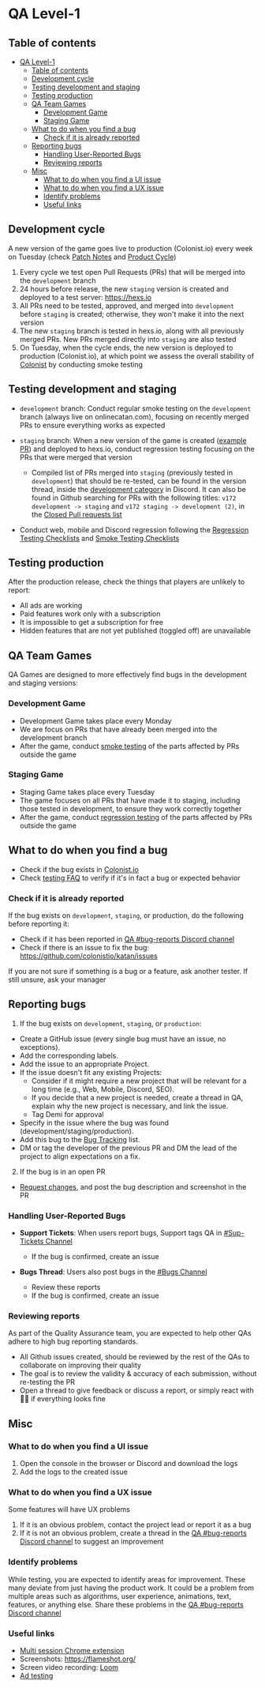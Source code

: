 # QA Level-1

## Table of contents

- [QA Level-1](#qa-level-1)
  - [Table of contents](#table-of-contents)
  - [Development cycle](#development-cycle)
  - [Testing development and staging](#testing-development-and-staging)
  - [Testing production](#testing-production)
  - [QA Team Games](#qa-team-games)
    - [Development Game](#development-game)
    - [Staging Game](#staging-game)
  - [What to do when you find a bug](#what-to-do-when-you-find-a-bug)
    - [Check if it is already reported](#check-if-it-is-already-reported)
  - [Reporting bugs](#reporting-bugs)
    - [Handling User-Reported Bugs](#handling-user-reported-bugs)
    - [Reviewing reports](#reviewing-reports)
  - [Misc](#misc)
    - [What to do when you find a UI issue](#what-to-do-when-you-find-a-ui-issue)
    - [What to do when you find a UX issue](#what-to-do-when-you-find-a-ux-issue)
    - [Identify problems](#identify-problems)
    - [Useful links](#useful-links)

## Development cycle

A new version of the game goes live to production (Colonist.io) every week on Tuesday (check [Patch Notes](https://colonist.io/patch-notes) and [Product Cycle](./../company/schedule.md))

1. Every cycle we test open Pull Requests (PRs) that will be merged into the `development` branch
2. 24 hours before release, the new `staging` version is created and deployed to a test server: https://hexs.io
3. All PRs need to be tested, approved, and merged into `development` before `staging` is created; otherwise, they won't make it into the next version
4. The new `staging` branch is tested in hexs.io, along with all previously merged PRs. New PRs merged directly into `staging` are also tested
5. On Tuesday, when the cycle ends, the new version is deployed to production (Colonist.io), at which point we assess the overall stability of [Colonist](https://colonist.io/) by conducting smoke testing


## Testing development and staging

- `development` branch: Conduct regular smoke testing on the `development` branch (always live on onlinecatan.com), focusing on recently merged PRs to ensure everything works as expected

- `staging` branch: When a new version of the game is created ([example PR](https://github.com/colonistio/katan/pull/10186)) and deployed to hexs.io, conduct regression testing focusing on the PRs that were merged that version
  - Compiled list of PRs merged into `staging` (previously tested in `development`) that should be re-tested, can be found in the version thread, inside the [development category](https://discord.com/channels/605233308577562643/731686966613114891) in Discord. It can also be found in Github searching for PRs with the following titles: `v172 development -> staging` and `v172 staging -> development (2)`, in the [Closed Pull requests list](https://github.com/colonistio/katan/pulls?q=is%3Apr+is%3Aclosed)
- Conduct web, mobile and Discord regression following the [Regression Testing Checklists](./../testing//regression-testing-checklist.md) and [Smoke Testing Checklists](./../testing//smoke-testing-checklist.md)

## Testing production

After the production release, check the things that players are unlikely to report:
- All ads are working
- Paid features work only with a subscription
- It is impossible to get a subscription for free
- Hidden features that are not yet published (toggled off) are unavailable

## QA Team Games
QA Games are designed to more effectively find bugs in the development and staging versions:
### Development Game
- Development Game takes place every Monday
- We are focus on PRs that have already been merged into the development branch
- After the game, conduct [smoke testing](./../testing//smoke-testing-checklist.md) of the parts affected by PRs outside the game
### Staging Game
- Staging Game takes place every Tuesday
- The game focuses on all PRs that have made it to staging, including those tested in development, to ensure they work correctly together
- After the game, conduct [regression testing](./../testing//regression-testing-checklist.md) of the parts affected by PRs outside the game

## What to do when you find a bug

- Check if the bug exists in [Colonist.io](https://colonist.io/)
- Check [testing FAQ](./../testing//faq.md) to verify if it's in fact a bug or expected behavior

### Check if it is already reported

If the bug exists on `development`, `staging`, or production, do the following before reporting it:

- Check if it has been reported in [QA #bug-reports Discord channel](https://discord.com/channels/605233308577562643/1037508743375638608)
- Check if there is an issue to fix the bug: https://github.com/colonistio/katan/issues 

If you are not sure if something is a bug or a feature, ask another tester. If still unsure, ask your manager

## Reporting bugs

1. If the bug exists on `development`, `staging`, or `production`:
  - Create a GitHub issue (every single bug must have an issue, no exceptions).
  - Add the corresponding labels.
  - Add the issue to an appropriate Project.
  - If the issue doesn't fit any existing Projects:
    - Consider if it might require a new project that will be relevant for a long time (e.g., Web, Mobile, Discord, SEO).
    - If you decide that a new project is needed, create a thread in QA, explain why the new project is necessary, and link the issue.
    - Tag Demi for approval
   - Specify in the issue where the bug was found (development/staging/production).
   - Add this bug to the [Bug Tracking](https://docs.google.com/spreadsheets/d/1qGUr-B1fbxo4N3wK_bdP6zNfS37AOy6rcwl2zS3pOrk/edit?usp=sharing) list.
   - DM or tag the developer of the previous PR and DM the lead of the project to align expectations on a fix.
2. If the bug is in an open PR
- [Request changes](https://i.imgur.com/QtknB3N.png), and post the bug description and screenshot in the PR

### Handling User-Reported Bugs

- **Support Tickets**: When users report bugs, Support tags QA in [#Sup-Tickets Channel](https://discord.com/channels/1245213425399762985/1254058615086649438)
  - If the bug is confirmed, create an issue

- **Bugs Thread**: Users also post bugs in the [#Bugs Channel](https://discord.com/channels/605233308577562643/631340849975787520)
  - Review these reports
  - If the bug is confirmed, create an issue

### Reviewing reports

As part of the Quality Assurance team, you are expected to help other QAs adhere to high bug reporting standards.
- All Github issues created, should be reviewed by the rest of the QAs to collaborate on improving their quality
- The goal is to review the validity & accuracy of each submission, without re-testing the PR
- Open a thread to give feedback or discuss a report, or simply react with 👍🏼 if everything looks fine  

## Misc


### What to do when you find a UI issue
1. Open the console in the browser or Discord and download the logs
2. Add the logs to the created issue 

### What to do when you find a UX issue

Some features will have UX problems
1. If it is an obvious problem, contact the project lead or report it as a bug
2. If it is not an obvious problem, create a thread in the [QA #bug-reports Discord channel](https://discord.com/channels/605233308577562643/1037508743375638608) to suggest an improvement

### Identify problems

While testing, you are expected to identify areas for improvement. These many deviate from just having the product work. It could be a problem from multiple areas such as algorithms, user experience, animations, text, features, or anything else. Share these problems in the [QA #bug-reports Discord channel](https://discord.com/channels/605233308577562643/1037508743375638608)

### Useful links

- [Multi session Chrome extension](https://chrome.google.com/webstore/detail/sessionbox-multi-login-to/megbklhjamjbcafknkgmokldgolkdfig?hl=en)
- Screenshots: https://flameshot.org/
- Screen video recording: [Loom](./../welcome/how-to-use-loom.md)
- [Ad testing](./../testing/ad-testing.md)
